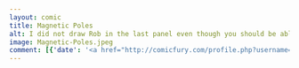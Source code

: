 ```yaml
---
layout: comic
title: Magnetic Poles
alt: I did not draw Rob in the last panel even though you should be able to see him because Rob remains, as ever, impossible to draw.
image: Magnetic-Poles.jpeg
comment: [{'date': '<a href="http://comicfury.com/profile.php?username=tecco_dsilva" title="tecco_dsilva">tecco_dsilva</a>', 'username': 'tecco_dsilva', 'comment': 'I started mucking around with color because this isn&#039;t time-consuming enough for me, so the comics will look a variety of different kinds of shitty for while.'}]
---
```

